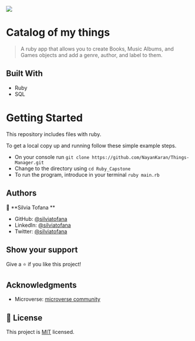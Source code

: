 ![](https://img.shields.io/badge/Microverse-blueviolet)

# Catalog of my things
> A ruby app that allows you to create Books, Music Albums, and Games objects and add a genre, author, and label to them.

## Built With
- Ruby
- SQL

# Getting Started

This repository includes files with ruby.

To get a local copy up and running follow these simple example steps.

- On your console run `git clone https://github.com/NayanKaran/Things-Manager.git`
- Change to the directory using `cd Ruby_Capstone`
- To run the program, introduce in your terminal `ruby main.rb`

## Authors
👤 **Silvia Tofana **

- GitHub: [@silviatofana](https://github.com/silviatofana)
- LinkedIn: [@silviatofana](www.linkedin.com/in/silvia-tofana-10b852186)
- Twitter: [@silviatofana](https://twitter.com/SilviaTofana)

 ## Show your support

 Give a ⭐️ if you like this project!

 ## Acknowledgments

 - Microverse: [microverse community](https://github.com/microverseinc)

 ## 📝 License

 This project is [MIT](./MIT.md) licensed.